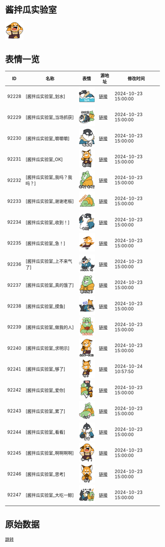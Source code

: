 # 酱拌瓜实验室

<img src="./cover.png" height="60" alt="cover" />

# 表情一览

|ID|名称|表情|源地址|修改时间|
|----|----|----|----|----|
|92228|[酱拌瓜实验室_划水]|<img src="./pic/092228_%5B酱拌瓜实验室_划水%5D.png" height="60" alt="划水"/>|[链接](https://i0.hdslb.com/bfs/garb/34dbf2d653f46e2c94047a11c8147c9b08865544.png)|2024-10-23 15:00:00|
|92229|[酱拌瓜实验室_当场抓获]|<img src="./pic/092229_%5B酱拌瓜实验室_当场抓获%5D.png" height="60" alt="当场抓获"/>|[链接](https://i0.hdslb.com/bfs/garb/fd364abcc39b2452fc6e1078ff50e68c8cfb8d3a.png)|2024-10-23 15:00:00|
|92230|[酱拌瓜实验室_嚼嚼嚼]|<img src="./pic/092230_%5B酱拌瓜实验室_嚼嚼嚼%5D.png" height="60" alt="嚼嚼嚼"/>|[链接](https://i0.hdslb.com/bfs/garb/f29e3d2effe96d502069d2f672936fac7dbfde6e.png)|2024-10-23 15:00:00|
|92231|[酱拌瓜实验室_OK]|<img src="./pic/092231_%5B酱拌瓜实验室_OK%5D.png" height="60" alt="OK"/>|[链接](https://i0.hdslb.com/bfs/garb/47d10a0be399f44f031ad3133f863fb8da64fbe4.png)|2024-10-23 15:00:00|
|92232|[酱拌瓜实验室_我吗？我吗？]|<img src="./pic/092232_%5B酱拌瓜实验室_我吗？我吗？%5D.png" height="60" alt="我吗？我吗？"/>|[链接](https://i0.hdslb.com/bfs/garb/7aa1f8c50cad87cfa7265adf622745d4ff01447a.png)|2024-10-23 15:00:00|
|92233|[酱拌瓜实验室_谢谢老板]|<img src="./pic/092233_%5B酱拌瓜实验室_谢谢老板%5D.png" height="60" alt="谢谢老板"/>|[链接](https://i0.hdslb.com/bfs/garb/f5ca8a2be7fca280fb810f8271f473cfeb54ae1c.png)|2024-10-23 15:00:00|
|92234|[酱拌瓜实验室_收到！]|<img src="./pic/092234_%5B酱拌瓜实验室_收到！%5D.png" height="60" alt="收到！"/>|[链接](https://i0.hdslb.com/bfs/garb/45c51824c22e77dc316a2bf7e6c3268161f9446e.png)|2024-10-23 15:00:00|
|92235|[酱拌瓜实验室_急！]|<img src="./pic/092235_%5B酱拌瓜实验室_急！%5D.png" height="60" alt="急！"/>|[链接](https://i0.hdslb.com/bfs/garb/ca48a6a7a410fbf7e32fb29a9fce444b54cd2282.png)|2024-10-23 15:00:00|
|92236|[酱拌瓜实验室_上不来气了]|<img src="./pic/092236_%5B酱拌瓜实验室_上不来气了%5D.png" height="60" alt="上不来气了"/>|[链接](https://i0.hdslb.com/bfs/garb/7e87d2a0cd836c2b6301d5f3931aa4ea97c2fa5e.png)|2024-10-23 15:00:00|
|92237|[酱拌瓜实验室_真的饿了]|<img src="./pic/092237_%5B酱拌瓜实验室_真的饿了%5D.png" height="60" alt="真的饿了"/>|[链接](https://i0.hdslb.com/bfs/garb/77a3569de81c62025dcaec1f64e1ed0b21099ce4.png)|2024-10-23 15:00:00|
|92238|[酱拌瓜实验室_摸鱼]|<img src="./pic/092238_%5B酱拌瓜实验室_摸鱼%5D.png" height="60" alt="摸鱼"/>|[链接](https://i0.hdslb.com/bfs/garb/8e71a3c006af49cc1f89e8f3baf8374ef6207190.png)|2024-10-23 15:00:00|
|92239|[酱拌瓜实验室_做我的人]|<img src="./pic/092239_%5B酱拌瓜实验室_做我的人%5D.png" height="60" alt="做我的人"/>|[链接](https://i0.hdslb.com/bfs/garb/8545aecdf95761ddecd75ff1a566419a88c1bfe2.png)|2024-10-23 15:00:00|
|92240|[酱拌瓜实验室_求明示]|<img src="./pic/092240_%5B酱拌瓜实验室_求明示%5D.png" height="60" alt="求明示"/>|[链接](https://i0.hdslb.com/bfs/garb/749db9475a47c4c9900de44b44971e38eb9decc7.png)|2024-10-23 15:00:00|
|92241|[酱拌瓜实验室_够了]|<img src="./pic/092241_%5B酱拌瓜实验室_够了%5D.png" height="60" alt="够了"/>|[链接](https://i0.hdslb.com/bfs/garb/2e8de578b9c54234c7baf9ed81be3df6213c41d3.png)|2024-10-24 10:57:50|
|92242|[酱拌瓜实验室_爱你]|<img src="./pic/092242_%5B酱拌瓜实验室_爱你%5D.png" height="60" alt="爱你"/>|[链接](https://i0.hdslb.com/bfs/garb/3856f0e9b9ba5735dba1ca685f6705dcec3f00fe.png)|2024-10-23 15:00:00|
|92243|[酱拌瓜实验室_累了]|<img src="./pic/092243_%5B酱拌瓜实验室_累了%5D.png" height="60" alt="累了"/>|[链接](https://i0.hdslb.com/bfs/garb/2d108ecbb0deae86f2ed78aefbcc2191886955a8.png)|2024-10-23 15:00:00|
|92244|[酱拌瓜实验室_看看]|<img src="./pic/092244_%5B酱拌瓜实验室_看看%5D.png" height="60" alt="看看"/>|[链接](https://i0.hdslb.com/bfs/garb/6a7fc447f24ec8feabebf4de5eb931aa8139067f.png)|2024-10-23 15:00:00|
|92245|[酱拌瓜实验室_啊啊啊啊]|<img src="./pic/092245_%5B酱拌瓜实验室_啊啊啊啊%5D.png" height="60" alt="啊啊啊啊"/>|[链接](https://i0.hdslb.com/bfs/garb/4be3955d5dc74ed6354551c752d4ad25b4411aff.png)|2024-10-23 15:00:00|
|92246|[酱拌瓜实验室_思考]|<img src="./pic/092246_%5B酱拌瓜实验室_思考%5D.png" height="60" alt="思考"/>|[链接](https://i0.hdslb.com/bfs/garb/ea847c10f7e8113f0ce619aee0509a980c885a72.png)|2024-10-23 15:00:00|
|92247|[酱拌瓜实验室_大吃一鲸]|<img src="./pic/092247_%5B酱拌瓜实验室_大吃一鲸%5D.png" height="60" alt="大吃一鲸"/>|[链接](https://i0.hdslb.com/bfs/garb/3f137b702f9fc503d668e7d50777e344bde2e3be.png)|2024-10-23 15:00:00|

# 原始数据

[跳转](./raw.json)

